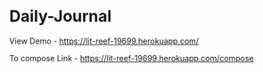 # Daily-Journal

View Demo - https://lit-reef-19699.herokuapp.com/ 

To compose 
Link - https://lit-reef-19699.herokuapp.com/compose
